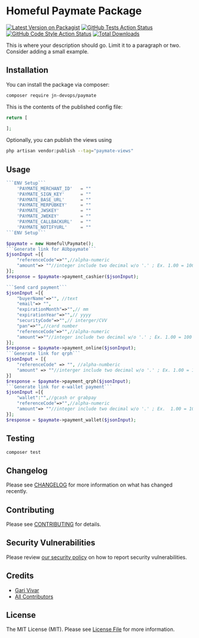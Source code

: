 # Homeful Paymate Package

[![Latest Version on Packagist](https://img.shields.io/packagist/v/jn-devops/paymate.svg?style=flat-square)](https://packagist.org/packages/jn-devops/paymate)
[![GitHub Tests Action Status](https://img.shields.io/github/actions/workflow/status/jn-devops/paymate/run-tests.yml?branch=main&label=tests&style=flat-square)](https://github.com/jn-devops/paymate/actions?query=workflow%3Arun-tests+branch%3Amain)
[![GitHub Code Style Action Status](https://img.shields.io/github/actions/workflow/status/jn-devops/paymate/fix-php-code-style-issues.yml?branch=main&label=code%20style&style=flat-square)](https://github.com/jn-devops/paymate/actions?query=workflow%3A"Fix+PHP+code+style+issues"+branch%3Amain)
[![Total Downloads](https://img.shields.io/packagist/dt/jn-devops/paymate.svg?style=flat-square)](https://packagist.org/packages/jn-devops/paymate)

This is where your description should go. Limit it to a paragraph or two. Consider adding a small example.

## Installation

You can install the package via composer:

```bash
composer require jn-devops/paymate
```

This is the contents of the published config file:

```php
return [
    
];
```

Optionally, you can publish the views using

```bash
php artisan vendor:publish --tag="paymate-views"
```

## Usage

```php
```ENV Setup```
    'PAYMATE_MERCHANT_ID'   = ""
    'PAYMATE_SIGN_KEY'      = ""
    'PAYMATE_BASE_URL'      = ""
    'PAYMATE_MERPUBKEY'     = ""
    'PAYMATE_JWSKEY'        = ""
    'PAYMATE_JWEKEY'        = ""
    'PAYMATE_CALLBACKURL'   = ""
    'PAYMATE_NOTIFYURL'     = ""
```ENV Setup```

$paymate = new Homeful\Paymate();
```Generate link for AUbpaymate```
$jsonInput =[{   
    "referenceCode"=>"",//alpha-numeric
    "amount"=> ""//integer include two decimal w/o '.' ; Ex. 1.00 = 100
}];
$response = $paymate->payment_cashier($jsonInput);

```Send card payment```
$jsonInput =[{  
    "buyerName"=>"", //text 
    "email"=> "",
    "expirationMonth"=>"",// mm 
    "expirationYear"=>"",// yyyy
    "securityCode"=>"",// interger/CVV
    "pan"=>"",//card number
    "referenceCode"=>"",//alpha-numeric
    "amount"=>""//integer include two decimal w/o '.' ; Ex. 1.00 = 100
}];
$response = $paymate->payment_online($jsonInput);
```Generate link for qrph```
$jsonInput = [{
    "referenceCode" => "", //alpha-numberic
    "amount" => ""//interger include two decimal w/o '.' ; Ex. 1.00 = 100
}]
$response = $paymate->payment_qrph($jsonInput);
```Generate link for e-wallet payment```
$jsonInput =[{  
    "wallet":"",//gcash or grabpay 
    "referenceCode"=>"",//alpha-numeric
    "amount"=> ""//integer include two decimal w/o '.' ; Ex.  1.00 = 100
}];
$response = $paymate->payment_wallet($jsonInput);

```

## Testing

```bash
composer test
```

## Changelog

Please see [CHANGELOG](CHANGELOG.md) for more information on what has changed recently.

## Contributing

Please see [CONTRIBUTING](CONTRIBUTING.md) for details.

## Security Vulnerabilities

Please review [our security policy](../../security/policy) on how to report security vulnerabilities.

## Credits

- [Gari Vivar](https://github.com/jn-devops)
- [All Contributors](../../contributors)

## License

The MIT License (MIT). Please see [License File](LICENSE.md) for more information.
